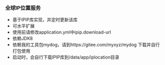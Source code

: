 ### 全球IP位置服务
- 基于IPIP库实现，并定时更新该库
- 可水平扩展
- 使用前请修改application.yml中ipip.download-url
- 依赖JDK8
- 依赖我的工具包mydog，请到https://gitee.com/myxyz/mydog 下载并自行打包使用
- 启动时，会自行下载IPIP库到/data/app/iplocation目录
